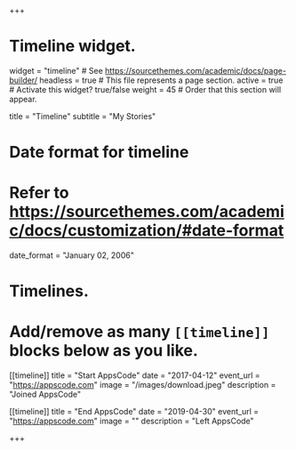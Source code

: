 +++
# Timeline widget.
widget = "timeline"  # See https://sourcethemes.com/academic/docs/page-builder/
headless = true  # This file represents a page section.
active = true  # Activate this widget? true/false
weight = 45  # Order that this section will appear.

title = "Timeline"
subtitle = "My Stories"

# Date format for timeline
#   Refer to https://sourcethemes.com/academic/docs/customization/#date-format
date_format = "January 02, 2006"

# Timelines.
#   Add/remove as many `[[timeline]]` blocks below as you like.
[[timeline]]
  title = "Start AppsCode"
  date = "2017-04-12"
  event_url = "https://appscode.com"
  image = "/images/download.jpeg"
  description = "Joined AppsCode"

[[timeline]]
  title = "End AppsCode"
  date = "2019-04-30"
  event_url = "https://appscode.com"
  image = ""
  description = "Left AppsCode"

+++
